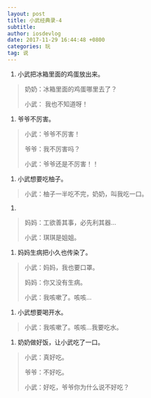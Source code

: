 ```yaml
---
layout: post
title: 小武经典录-4
subtitle:
author: iosdevlog
date: 2017-11-29 16:44:48 +0800
categories: 玩
tag: 说
---
```

 
1. 小武把冰箱里面的鸡蛋放出来。
> 奶奶：冰箱里面的鸡蛋哪里去了？
>
> 小武： 我也不知道呀！

1. 爷爷不厉害。
> 小武：爷爷不厉害！
>
> 爷爷：我不厉害吗？
>
> 小武：爷爷还是不厉害！！

1. 小武想要吃柚子。
> 小武：柚子一半吃不完，奶奶，叫我吃一口。

1. 
> 妈妈：工欲善其事，必先利其器...
>
> 小武：琪琪是姐姐。

1. 妈妈生病把小久也传染了。
> 小武：妈妈，我也要口罩。
>
> 妈妈：你又没有生病。
>
> 小武：我咳嗽了。咳咳...

1. 小武想要喝开水。
> 小武：我咳嗽了。咳咳...我要吃水。

1. 奶奶做好饭，让小武吃了一口。
> 小武：真好吃。
>
> 爷爷：不好吃。
>
> 小武：好吃，爷爷你为什么说不好吃？
